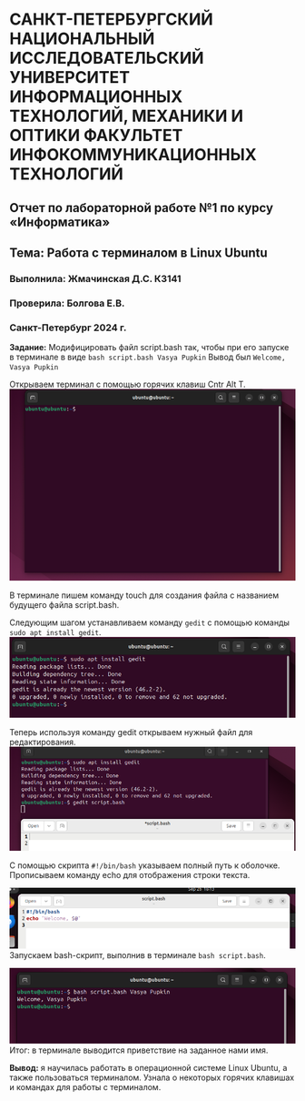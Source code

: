 # САНКТ-ПЕТЕРБУРГСКИЙ НАЦИОНАЛЬНЫЙ ИССЛЕДОВАТЕЛЬСКИЙ УНИВЕРСИТЕТ ИНФОРМАЦИОННЫХ ТЕХНОЛОГИЙ, МЕХАНИКИ И ОПТИКИ ФАКУЛЬТЕТ ИНФОКОММУНИКАЦИОННЫХ ТЕХНОЛОГИЙ
## Отчет по лабораторной работе №1 по курсу «Информатика» 
## Тема: Работа с терминалом в Linux Ubuntu
### Выполнила: Жмачинская Д.С. К3141
### Проверила: Болгова Е.В.
### Санкт-Петербург 2024 г.


**Задание:** Модифицировать файл script.bash так, чтобы при его запуске в терминале в виде `bash script.bash Vasya Pupkin` Вывод был `Welcome, Vasya Pupkin`


Открываем терминал с помощью горячих клавиш Cntr Alt T.
![im1](https://github.com/befovis/Infa/blob/2cd9e07f7f306b64f7144a10c64ae3d79a3c7ba5/im1.png)

В терминале пишем команду touch для создания файла с названием будущего файла script.bash.

Следующим шагом устанавливаем команду `gedit` с помощью команды `sudo apt install gedit`.
![im12](https://github.com/befovis/Infa/blob/a17e7a29b0d245164f3df19b87c36d6aa64ea5cb/im2.png)

Теперь используя команду gedit открываем нужный файл для редактирования.
![im3](https://github.com/befovis/Infa/blob/a17e7a29b0d245164f3df19b87c36d6aa64ea5cb/im3.png)

С помощью скрипта `#!/bin/bash` указываем полный путь к оболочке. Прописываем команду echo для отображения строки текста.

![im4](https://github.com/befovis/Infa/blob/a17e7a29b0d245164f3df19b87c36d6aa64ea5cb/im4.png)
Запускаем bash-скрипт, выполнив в терминале `bash script.bash`.

![im5](https://github.com/befovis/Infa/blob/a17e7a29b0d245164f3df19b87c36d6aa64ea5cb/im5.png)
Итог: в терминале выводится приветствие на заданное нами имя.

**Вывод:** я научилась работать в операционной системе Linux Ubuntu, а также пользоваться терминалом.  Узнала о некоторых горячих клавишах  и командах для работы с терминалом.



